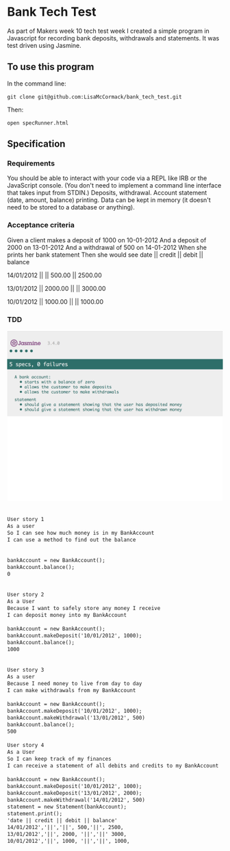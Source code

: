 # Bank Tech Test

As part of Makers week 10 tech test week I created a simple program in Javascript for recording bank deposits, withdrawals and statements.  It was test driven using Jasmine.  

## To use this program

In the command line:

```
git clone git@github.com:LisaMcCormack/bank_tech_test.git
```
Then:
```
open specRunner.html
```


## Specification

### Requirements

You should be able to interact with your code via a REPL like IRB or the JavaScript console. (You don't need to implement a command line interface that takes input from STDIN.)
Deposits, withdrawal.
Account statement (date, amount, balance) printing.
Data can be kept in memory (it doesn't need to be stored to a database or anything).

### Acceptance criteria

Given a client makes a deposit of 1000 on 10-01-2012
And a deposit of 2000 on 13-01-2012
And a withdrawal of 500 on 14-01-2012
When she prints her bank statement
Then she would see
date || credit || debit || balance

14/01/2012 || || 500.00 || 2500.00

13/01/2012 || 2000.00 || || 3000.00

10/01/2012 || 1000.00 || || 1000.00

### TDD

![alt text](./images/jasmine.png)

```

User story 1
As a user
So I can see how much money is in my BankAccount
I can use a method to find out the balance


bankAccount = new BankAccount();
bankAccount.balance();
0


User story 2
As a User
Because I want to safely store any money I receive
I can deposit money into my BankAccount

bankAccount = new BankAccount();
bankAccount.makeDeposit('10/01/2012', 1000);
bankAccount.balance();
1000


User story 3
As a user
Because I need money to live from day to day
I can make withdrawals from my BankAccount

bankAccount = new BankAccount();
bankAccount.makeDeposit('10/01/2012', 1000);
bankAccount.makeWithdrawal('13/01/2012', 500)
bankAccount.balance();
500

User story 4
As a User
So I can keep track of my finances
I can receive a statement of all debits and credits to my BankAccount

bankAccount = new BankAccount();
bankAccount.makeDeposit('10/01/2012', 1000);
bankAccount.makeDeposit('13/01/2012', 2000);
bankAccount.makeWithdrawal('14/01/2012', 500)
statement = new Statement(bankAccount);
statement.print();
'date || credit || debit || balance'
14/01/2012','||','||', 500,'||', 2500,
13/01/2012','||', 2000, '||','||' 3000,
10/01/2012','||', 1000, '||','||', 1000,
```

